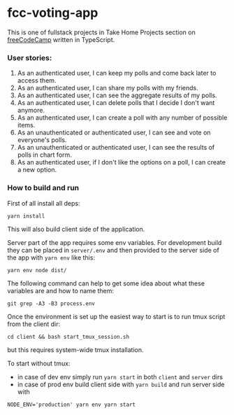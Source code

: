 # fcc-voting-app

This is one of fullstack projects in Take Home Projects section on [freeCodeCamp](https://learn.freecodecamp.org/coding-interview-prep/take-home-projects/build-a-voting-app/) written in TypeScript.

### User stories:

1. As an authenticated user, I can keep my polls and come back later to access them.
1. As an authenticated user, I can share my polls with my friends.
1. As an authenticated user, I can see the aggregate results of my polls.
1. As an authenticated user, I can delete polls that I decide I don't want anymore.
1. As an authenticated user, I can create a poll with any number of possible items.
1. As an unauthenticated or authenticated user, I can see and vote on everyone's polls.
1. As an unauthenticated or authenticated user, I can see the results of polls in chart form.
1. As an authenticated user, if I don't like the options on a poll, I can create a new option.

### How to build and run
First of all install all deps:
```
yarn install
```
This will also build client side of the application.

Server part of the app requires some env variables. For development build they can be placed in `server/.env` and then provided to the server side of the app with `yarn env` like this:
```
yarn env node dist/
```

The following command can help to get some idea about what these variables are and how to name them:
```
git grep -A3 -B3 process.env
```

Once the environment is set up the easiest way to start is to run tmux script from the client dir:
```
cd client && bash start_tmux_session.sh
```
but this requires system-wide tmux installation.

To start without tmux:
* in case of dev env simply run `yarn start` in both `client` and `server` dirs
* in case of prod env build client side with `yarn build` and run server side with
```
NODE_ENV='production' yarn env yarn start
```
